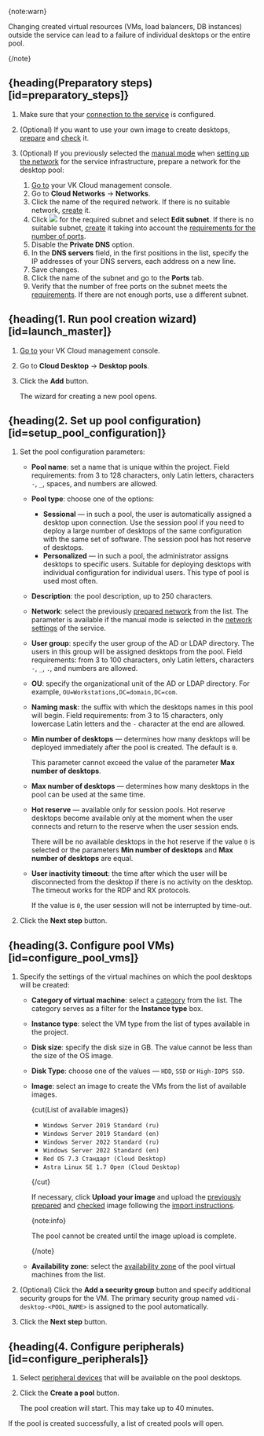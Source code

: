 {note:warn}

Changing created virtual resources (VMs, load balancers, DB instances) outside the service can lead to a failure of individual desktops or the entire pool.

{/note}

## {heading(Preparatory steps)[id=preparatory_steps]}

1. Make sure that your [connection to the service](../../config) is configured.
1. (Optional) If you want to use your own image to create desktops, [prepare](/en/computing/cloud-desktops/concepts/desktop-image) and [check](/en/computing/cloud-desktops/how-to-guides/check-desktop-image) it.
1. (Optional) If you previously selected the [manual mode](../../../concepts/about#manual_net_setup) when [setting up the network](../../config/setup-net#setup_net) for the service infrastructure, prepare a network for the desktop pool:

    1. [Go to](https://msk.cloud.vk.com/app/en) your VK Cloud management console.
    1. Go to **Cloud Networks** → **Networks**.
    1. Click the name of the required network. If there is no suitable network, [create](/en/networks/vnet/instructions/net#creating_network) it.
    1. Click ![ ](/en/assets/more-icon.svg "inline") for the required subnet and select **Edit subnet**. If there is no suitable subnet, [create](/en/networks/vnet/instructions/net#creating_subnet) it taking into account the [requirements for the number of ports](../../../concepts/about#ports_number).
    1. Disable the **Private DNS** option.
    1. In the **DNS servers** field, in the first positions in the list, specify the IP addresses of your DNS servers, each address on a new line.
    1. Save changes.
    1. Click the name of the subnet and go to the **Ports** tab.
    1. Verify that the number of free ports on the subnet meets the [requirements](../../../concepts/about#ports_number). If there are not enough ports, use a different subnet.

## {heading(1. Run pool creation wizard)[id=launch_master]}

1. [Go to](https://msk.cloud.vk.com/app/en) your VK Cloud management console.
1. Go to **Cloud Desktop** → **Desktop pools**.
1. Click the **Add** button.

   The wizard for creating a new pool opens.

## {heading(2. Set up pool configuration)[id=setup_pool_configuration]}

1. Set the pool configuration parameters:

    - **Pool name**: set a name that is unique within the project. Field requirements: from 3 to 128 characters, only Latin letters, characters `-`, `_`, spaces, and numbers are allowed.
    - **Pool type**: choose one of the options:

        - **Sessional** — in such a pool, the user is automatically assigned a desktop upon connection. Use the session pool if you need to deploy a large number of desktops of the same configuration with the same set of software. The session pool has hot reserve of desktops.
        - **Personalized** — in such a pool, the administrator assigns desktops to specific users. Suitable for deploying desktops with individual configuration for individual users. This type of pool is used most often.

    - **Description**: the pool description, up to 250 characters.

    - **Network**: select the previously [prepared network](#preparatory_steps) from the list. The parameter is available if the manual mode is selected in the [network settings](../../config/setup-net#setup_net) of the service.
    - **User group**: specify the user group of the AD or LDAP directory. The users in this group will be assigned desktops from the pool. Field requirements: from 3 to 100 characters, only Latin letters, characters `-`, `_`, `.`, and numbers are allowed.
    - **OU**: specify the organizational unit of the AD or LDAP directory. For example, `OU=Workstations,DC=domain,DC=com`.
    - **Naming mask**: the suffix with which the desktops names in this pool will begin. Field requirements: from 3 to 15 characters, only lowercase Latin letters and the `-` character at the end are allowed.
    - **Min number of desktops** — determines how many desktops will be deployed immediately after the pool is created. The default is `0`.

      This parameter cannot exceed the value of the parameter **Max number of desktops**.

    - **Max number of desktops** — determines how many desktops in the pool can be used at the same time.
    - **Hot reserve** — available only for session pools. Hot reserve desktops become available only at the moment when the user connects and return to the reserve when the user session ends.

      There will be no available desktops in the hot reserve if the value `0` is selected or the parameters **Min number of desktops** and **Max number of desktops** are equal.

    - **User inactivity timeout**: the time after which the user will be disconnected from the desktop if there is no activity on the desktop. The timeout works for the RDP and RX protocols.

      If the value is `0`, the user session will not be interrupted by time-out.

1. Click the **Next step** button.

## {heading(3. Configure pool VMs)[id=configure_pool_vms]}

1. Specify the settings of the virtual machines on which the pool desktops will be created:

    - **Category of virtual machine**: select a [category](/en/computing/iaas/concepts/about#vm_categories) from the list. The category serves as a filter for the **Instance type** box.
    - **Instance type**: select the VM type from the list of types available in the project.
    - **Disk size**: specify the disk size in GB. The value cannot be less than the size of the OS image.
    - **Disk Type**: choose one of the values — `HDD`, `SSD` or `High-IOPS SSD`.
    - **Image**: select an image to create the VMs from the list of available images.

      {cut(List of available images)}

      - `Windows Server 2019 Standard (ru)`
      - `Windows Server 2019 Standard (en)`
      - `Windows Server 2022 Standard (ru)`
      - `Windows Server 2022 Standard (en)`
      - `Red OS 7.3 Стандарт (Cloud Desktop)`
      - `Astra Linux SE 1.7 Орел (Cloud Desktop)`

      {/cut}

      If necessary, click **Upload your image** and upload the [previously prepared](/en/computing/cloud-desktops/concepts/desktop-image) and [checked](/en/computing/cloud-desktops/how-to-guides/check-desktop-image) image following the [import instructions](/en/computing/iaas/instructions/images/images-manage#importing_an_image).

      {note:info}

      The pool cannot be created until the image upload is complete.

      {/note}

    - **Availability zone**: select the [availability zone](/en/intro/start/concepts/architecture#az) of the pool virtual machines from the list.

1. (Optional) Click the **Add a security group** button and specify additional security groups for the VM. The primary security group named `vdi-desktop-<POOL_NAME>` is assigned to the pool automatically.
1. Click the **Next step** button.

## {heading(4. Configure peripherals)[id=configure_peripherals]}

1. Select [peripheral devices](../../../concepts/about#available_peripherals) that will be available on the pool desktops.
1. Click the **Create a pool** button.

   The pool creation will start. This may take up to 40 minutes.

If the pool is created successfully, a list of created pools will open.
